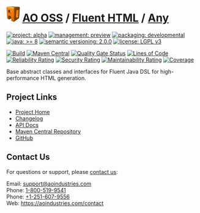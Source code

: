 # [<img src="ao-logo.png" alt="AO Logo" width="35" height="40">](https://github.com/ao-apps) [AO OSS](https://github.com/ao-apps/ao-oss) / [Fluent HTML](https://github.com/ao-apps/ao-fluent-html) / [Any](https://github.com/ao-apps/ao-fluent-html-any)

[![project: alpha](https://oss.aoapps.com/ao-badges/project-alpha.svg)](https://aoindustries.com/life-cycle#project-alpha)
[![management: preview](https://oss.aoapps.com/ao-badges/management-preview.svg)](https://aoindustries.com/life-cycle#management-preview)
[![packaging: developmental](https://oss.aoapps.com/ao-badges/packaging-developmental.svg)](https://aoindustries.com/life-cycle#packaging-developmental)  
[![java: &gt;= 8](https://oss.aoapps.com/ao-badges/java-8.svg)](https://docs.oracle.com/javase/8/)
[![semantic versioning: 2.0.0](https://oss.aoapps.com/ao-badges/semver-2.0.0.svg)](http://semver.org/spec/v2.0.0.html)
[![license: LGPL v3](https://oss.aoapps.com/ao-badges/license-lgpl-3.0.svg)](https://www.gnu.org/licenses/lgpl-3.0)

[![Build](https://github.com/ao-apps/ao-fluent-html-any/workflows/Build/badge.svg?branch=master)](https://github.com/ao-apps/ao-fluent-html-any/actions?query=workflow%3ABuild)
[![Maven Central](https://maven-badges.herokuapp.com/maven-central/com.aoapps/ao-fluent-html-any/badge.svg)](https://maven-badges.herokuapp.com/maven-central/com.aoapps/ao-fluent-html-any)
[![Quality Gate Status](https://sonarcloud.io/api/project_badges/measure?branch=master&project=com.aoapps%3Aao-fluent-html-any&metric=alert_status)](https://sonarcloud.io/dashboard?branch=master&id=com.aoapps%3Aao-fluent-html-any)
[![Lines of Code](https://sonarcloud.io/api/project_badges/measure?branch=master&project=com.aoapps%3Aao-fluent-html-any&metric=ncloc)](https://sonarcloud.io/component_measures?branch=master&id=com.aoapps%3Aao-fluent-html-any&metric=ncloc)  
[![Reliability Rating](https://sonarcloud.io/api/project_badges/measure?branch=master&project=com.aoapps%3Aao-fluent-html-any&metric=reliability_rating)](https://sonarcloud.io/component_measures?branch=master&id=com.aoapps%3Aao-fluent-html-any&metric=Reliability)
[![Security Rating](https://sonarcloud.io/api/project_badges/measure?branch=master&project=com.aoapps%3Aao-fluent-html-any&metric=security_rating)](https://sonarcloud.io/component_measures?branch=master&id=com.aoapps%3Aao-fluent-html-any&metric=Security)
[![Maintainability Rating](https://sonarcloud.io/api/project_badges/measure?branch=master&project=com.aoapps%3Aao-fluent-html-any&metric=sqale_rating)](https://sonarcloud.io/component_measures?branch=master&id=com.aoapps%3Aao-fluent-html-any&metric=Maintainability)
[![Coverage](https://sonarcloud.io/api/project_badges/measure?branch=master&project=com.aoapps%3Aao-fluent-html-any&metric=coverage)](https://sonarcloud.io/component_measures?branch=master&id=com.aoapps%3Aao-fluent-html-any&metric=Coverage)

Base abstract classes and interfaces for Fluent Java DSL for high-performance HTML generation.

## Project Links
* [Project Home](https://oss.aoapps.com/fluent-html/any/)
* [Changelog](https://oss.aoapps.com/fluent-html/any/changelog)
* [API Docs](https://oss.aoapps.com/fluent-html/any/apidocs/)
* [Maven Central Repository](https://central.sonatype.com/search?namespace=com.aoapps&q=a%3Aao-fluent-html-any)
* [GitHub](https://github.com/ao-apps/ao-fluent-html-any)

## Contact Us
For questions or support, please [contact us](https://aoindustries.com/contact):

Email: [support@aoindustries.com](mailto:support@aoindustries.com)  
Phone: [1-800-519-9541](tel:1-800-519-9541)  
Phone: [+1-251-607-9556](tel:+1-251-607-9556)  
Web: https://aoindustries.com/contact
